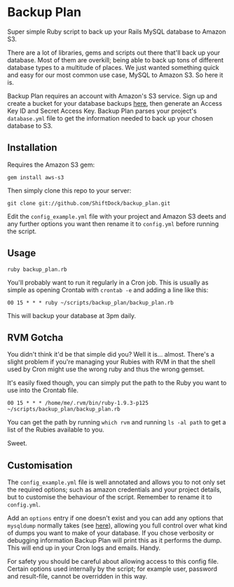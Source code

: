 Backup Plan
===========

Super simple Ruby script to back up your Rails MySQL database to Amazon S3.

There are a lot of libraries, gems and scripts out there that'll back up your database. Most of them are
overkill; being able to back up tons of different database types to a multitude of places. We just wanted
something quick and easy for our most common use case, MySQL to Amazon S3. So here it is.

Backup Plan requires an account with Amazon's S3 service. Sign up and create a bucket for your database backups 
[here](http://aws.amazon.com/s3/), then generate an Access Key ID and Secret Access Key. Backup Plan parses your
project's `database.yml` file to get the information needed to back up your chosen database to S3.


## Installation

Requires the Amazon S3 gem:

    gem install aws-s3

Then simply clone this repo to your server:

    git clone git://github.com/ShiftDock/backup_plan.git

Edit the `config_example.yml` file with your project and Amazon S3 deets and any further options you want then rename it 
to `config.yml` before running the script.

## Usage

    ruby backup_plan.rb

You'll probably want to run it regularly in a Cron job. This is usually as simple as opening Crontab with `crontab -e`
and adding a line like this:

    00 15 * * * ruby ~/scripts/backup_plan/backup_plan.rb

This will backup your database at 3pm daily.

## RVM Gotcha

You didn't think it'd be that simple did you? Well it is... almost. There's a slight problem if you're managing your Rubies
with RVM in that the shell used by Cron might use the wrong ruby and thus the wrong gemset.

It's easily fixed though, you can simply put the path to the Ruby you want to use into the Crontab file.

    00 15 * * * /home/me/.rvm/bin/ruby-1.9.3-p125 ~/scripts/backup_plan/backup_plan.rb

You can get the path by running `which rvm` and running `ls -al path` to get a list of the Rubies available to you.

Sweet.

## Customisation

The `config_example.yml` file is well annotated and allows you to not only set the required options; such as amazon
credentials and your project details, but to customise the behaviour of the script. Remember to rename it to `config.yml`.

Add an `options` entry if one doesn't exist and you can add any options that `mysqldump` normally takes (see [here](http://dev.mysql.com/doc/refman/5.1/en/mysqldump.html)), 
allowing you full control over what kind of dumps you want to make of your database. If you chose verbosity or debugging 
information Backup Plan will print this as it performs the dump. This will end up in your Cron logs and emails. Handy.

For safety you should be careful about allowing access to this config file. Certain options used internally by the script;
for example user, password and result-file, cannot be overridden in this way.
